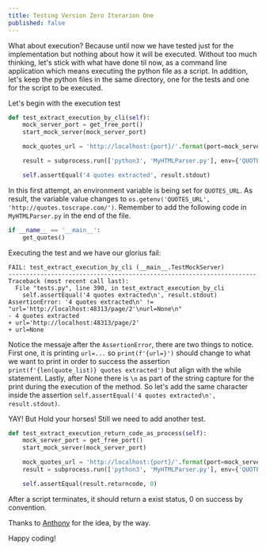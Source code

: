 ```yaml
---
title: Testing Version Zero Iterarion One
published: false
---
```


What about execution? Because until now we have tested just for the implementation
but nothing about how it will be executed. Without too much thinking, let's stick
with what have done til now, as a command line application which means executing
the python file as a script. In addition, let's keep the python files in the same directory, one for the tests and one for the script to be executed.

Let's begin with the execution test

```python
def test_extract_execution_by_cli(self):
    mock_server_port = get_free_port()
    start_mock_server(mock_server_port)

    mock_quotes_url = 'http://localhost:{port}/'.format(port=mock_server_port)

    result = subprocess.run(['python3', 'MyHTMLParser.py'], env={'QUOTES_URL': mock_quotes_url}, text=True, capture_output=True)

    self.assertEqual('4 quotes extracted', result.stdout)
```

In this first attempt, an environment variable is being set for `QUOTES_URL`. As
result, the variable value changes to `os.getenv('QUOTES_URL', 'http://quotes.toscrape.com/')`. Remember to add the following code in `MyHTMLParser.py` in the end of the file.

```python
if __name__ == '__main__':
    get_quotes()
```

Executing the test and we have our glorius fail:

```
FAIL: test_extract_execution_by_cli (__main__.TestMockServer)
----------------------------------------------------------------------
Traceback (most recent call last):
  File "tests.py", line 390, in test_extract_execution_by_cli
    self.assertEqual('4 quotes extracted\n', result.stdout)
AssertionError: '4 quotes extracted\n' != "url='http://localhost:48313/page/2'\nurl=None\n"
- 4 quotes extracted
+ url='http://localhost:48313/page/2'
+ url=None
```

Notice the messaje after the `AssertionError`, there are two things to notice.
First one, it is printing `url=...` so `print(f'{url=}')` should change to what
we want to print in order to success the assertion `print(f'{len(quote_list)} quotes extracted')`
but align with the while statement. Lastly, after None there is `\n` as part of
the string capture for the print during the execution of the method. So let's
add the same character inside the assertion `self.assertEqual('4 quotes extracted\n', result.stdout)`.

YAY! But Hold your horses! Still we need to add another test.

```python
def test_extract_execution_return_code_as_process(self):
    mock_server_port = get_free_port()
    start_mock_server(mock_server_port)

    mock_quotes_url = 'http://localhost:{port}/'.format(port=mock_server_port)
    result = subprocess.run(['python3', 'MyHTMLParser.py'], env={'QUOTES_URL': mock_quotes_url}, capture_output=True)

    self.assertEqual(result.returncode, 0)
```
After a script terminates, it should return a exist status, 0 on success by
convention.

Thanks to [Anthony](https://www.youtube.com/watch?v=sv46294LoP8) for the idea,
by the way.

Happy coding!
